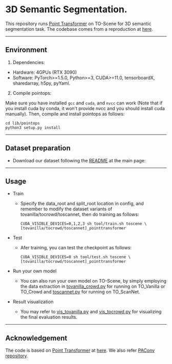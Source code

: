 # 3D Semantic Segmentation.
This repository runs [Point Transformer](https://arxiv.org/abs/2012.09164) on TO-Scene for 3D semantic segmentation task.
The codebase comes from a reproduction at [here](https://github.com/POSTECH-CVLab/point-transformer).

---
## Environment

1. Dependencies:
- Hardware: 4GPUs (RTX 3090)
- Software: PyTorch>=1.5.0, Python>=3, CUDA>=11.0, tensorboardX, sharedarray, h5py, pyYaml.

2. Compile pointops:

Make sure you have installed `gcc` and `cuda`, and `nvcc` can work (Note that if you install cuda by conda, it won't provide nvcc and you should install cuda manually). Then, compile and install pointops as follows:
```
cd lib/pointops
python3 setup.py install
```

---
## Dataset preparation
- Download our dataset following the [README](../README.md) at the main page:
---

## Usage
- Train

  - Specify the data_root and split_root location in config, and remember to modify the dataset variants of tovanilla/tocrowd/toscannet, then do training as follows:

    ```
    CUDA_VISIBLE_DEVICES=0,1,2,3 sh tool/train.sh toscene \
    [tovanilla/tocrowd/toscannet]_pointtransformer
    ```

- Test

  - Afer training, you can test the checkpoint as follows:

    ```
    CUDA_VISIBLE_DEVICES=0 sh tool/test.sh toscene \ 
    [tovanilla/tocrowd/toscannet]_pointtransformer
    ```

- Run your own model
  - You can also run your own model on TO-Scene, by simply employing the data extraction in [tovanilla_crowd.py](./util/tovanilla_crowd.py) for running on TO_Vanilla or TO_Crowd and [toscannet.py](./util/toscannet.py) for running on TO_ScanNet.

- Result visualization
  - You may refer to [vis_tovanilla.py](./vis_tovanilla.py) and [vis_tocrowd.py](./vis_tocrowd.py) for visualizing the final evaluation results.

---
## Acknowledgement
The code is based on [Point Transformer](https://arxiv.org/abs/2012.09164) at [here](https://github.com/POSTECH-CVLab/point-transformer).
We also refer [PAConv repository](https://github.com/CVMI-Lab/PAConv).
